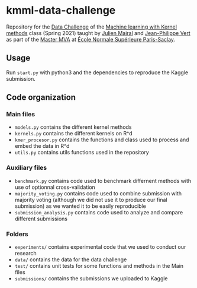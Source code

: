 # kmml-data-challenge

Repository for the [Data Challenge](https://www.kaggle.com/c/machine-learning-with-kernel-methods-2021) of the [Machine learning with Kernel methods](http://members.cbio.mines-paristech.fr/~jvert/svn/kernelcourse/course/2021mva/index.html) class (Spring 2021) taught by [Julien Mairal](https://lear.inrialpes.fr/people/mairal/) and [Jean-Philippe Vert](http://members.cbio.mines-paristech.fr/~jvert/) as part of the [Master MVA](https://www.master-mva.com) at [École Normale Supérieure Paris-Saclay](https://ens-paris-saclay.fr/en).

## Usage
Run `start.py` with python3 and the dependencies to reproduce the Kaggle submission.

## Code organization

### Main files
* `models.py` contains the different kernel methods
* `kernels.py` contains the different kernels on R^d
* `kmer_procesor.py` contains the functions and class used to process and embed the data in R^d
* `utils.py` contains utils functions used in the repository

### Auxiliary files
* `benchmark.py` contains code used to benchmark differnent methods with use of optionnal cross-validation
* `majority_voting.py` contains code used to combine submission with majority voting (although we did not use it to produce our final submission) as we wanted it to be easily reproducible
* `submission_analysis.py` contains code used to analyze and compare different submissions

### Folders
* `experiments/` contains experimental code that we used to conduct our research
* `data/` contains the data for the data challenge
* `test/` contains unit tests for some functions and methods in the Main files
* `submissions/` contains the submissions we uploaded to Kaggle
